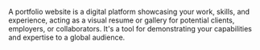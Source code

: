 A portfolio website is a digital platform showcasing your work, skills, and experience, acting as a visual resume or gallery for potential clients, employers, or collaborators. It's a tool for demonstrating your capabilities and expertise to a global audience. 
